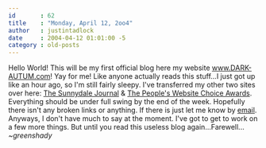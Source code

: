 ```yaml
---
id       : 62
title    : "Monday, April 12, 2oo4"
author   : justintadlock
date     : 2004-04-12 01:01:00 -5
category : old-posts
---
```


Hello World!  This will be my first official blog here my website <a href="http://www.dark-autumn.com" title="Home Page"> www.DARK-AUTUM.com</a>!  Yay for me!  Like anyone actually reads this stuff...I just got up like an hour ago, so I'm still fairly sleepy.  I've transferred my other two sites over here:  <a href="/thesunnydalejournal" title="The Sunnydale Journal" rel="external"> The Sunnydale Journal</a> & <a href="/websitechoiceawards" title="Website Choice Awards" rel="external">  The People's Website Choice Awards</a>.  Everything should be under full swing by the end of the week.  Hopefully there isn't any broken links or anything.  If there is just let me know by <a href="mailto:webmaster@dark-autumn.com"> email</a>. Anyways, I don't have much to say at the moment.  I've got to get to work on a few more things.  But until you read this useless blog again...Farewell...  <em> ~greenshady</em>

